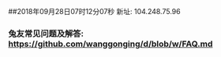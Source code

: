 ##2018年09月28日07时12分07秒 新址: 104.248.75.96
### 兔友常见问题及解答: https://github.com/wanggonging/d/blob/w/FAQ.md
